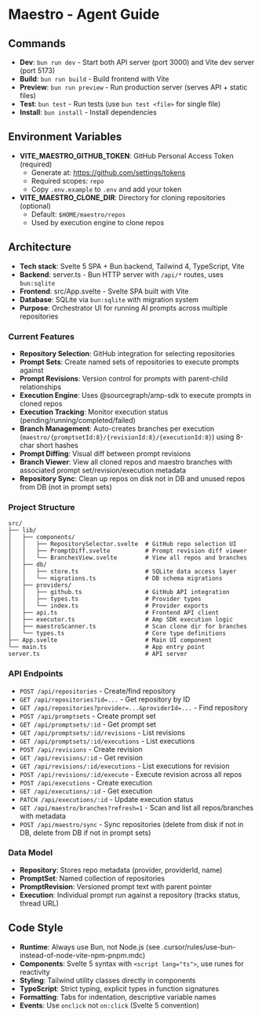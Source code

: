# Maestro - Agent Guide

## Commands

- **Dev**: `bun run dev` - Start both API server (port 3000) and Vite dev server (port 5173)
- **Build**: `bun run build` - Build frontend with Vite
- **Preview**: `bun run preview` - Run production server (serves API + static files)
- **Test**: `bun test` - Run tests (use `bun test <file>` for single file)
- **Install**: `bun install` - Install dependencies

## Environment Variables

- **VITE_MAESTRO_GITHUB_TOKEN**: GitHub Personal Access Token (required)
  - Generate at: https://github.com/settings/tokens
  - Required scopes: `repo`
  - Copy `.env.example` to `.env` and add your token
- **VITE_MAESTRO_CLONE_DIR**: Directory for cloning repositories (optional)
  - Default: `$HOME/maestro/repos`
  - Used by execution engine to clone repos

## Architecture

- **Tech stack**: Svelte 5 SPA + Bun backend, Tailwind 4, TypeScript, Vite
- **Backend**: server.ts - Bun HTTP server with `/api/*` routes, uses `bun:sqlite`
- **Frontend**: src/App.svelte - Svelte SPA built with Vite
- **Database**: SQLite via `bun:sqlite` with migration system
- **Purpose**: Orchestrator UI for running AI prompts across multiple repositories

### Current Features

- **Repository Selection**: GitHub integration for selecting repositories
- **Prompt Sets**: Create named sets of repositories to execute prompts against
- **Prompt Revisions**: Version control for prompts with parent-child relationships
- **Execution Engine**: Uses @sourcegraph/amp-sdk to execute prompts in cloned repos
- **Execution Tracking**: Monitor execution status (pending/running/completed/failed)
- **Branch Management**: Auto-creates branches per execution (`maestro/{promptsetId:8}/{revisionId:8}/{executionId:8}`) using 8-char short hashes
- **Prompt Diffing**: Visual diff between prompt revisions
- **Branch Viewer**: View all cloned repos and maestro branches with associated prompt set/revision/execution metadata
- **Repository Sync**: Clean up repos on disk not in DB and unused repos from DB (not in prompt sets)

### Project Structure

```
src/
├── lib/
│   ├── components/
│   │   ├── RepositorySelector.svelte  # GitHub repo selection UI
│   │   ├── PromptDiff.svelte          # Prompt revision diff viewer
│   │   └── BranchesView.svelte        # View all repos and branches
│   ├── db/
│   │   ├── store.ts                   # SQLite data access layer
│   │   └── migrations.ts              # DB schema migrations
│   ├── providers/
│   │   ├── github.ts                  # GitHub API integration
│   │   ├── types.ts                   # Provider types
│   │   └── index.ts                   # Provider exports
│   ├── api.ts                         # Frontend API client
│   ├── executor.ts                    # Amp SDK execution logic
│   ├── maestroScanner.ts              # Scan clone dir for branches
│   └── types.ts                       # Core type definitions
├── App.svelte                         # Main UI component
└── main.ts                            # App entry point
server.ts                              # API server
```

### API Endpoints

- `POST /api/repositories` - Create/find repository
- `GET /api/repositories?id=...` - Get repository by ID
- `GET /api/repositories?provider=...&providerId=...` - Find repository
- `POST /api/promptsets` - Create prompt set
- `GET /api/promptsets/:id` - Get prompt set
- `GET /api/promptsets/:id/revisions` - List revisions
- `GET /api/promptsets/:id/executions` - List executions
- `POST /api/revisions` - Create revision
- `GET /api/revisions/:id` - Get revision
- `GET /api/revisions/:id/executions` - List executions for revision
- `POST /api/revisions/:id/execute` - Execute revision across all repos
- `POST /api/executions` - Create execution
- `GET /api/executions/:id` - Get execution
- `PATCH /api/executions/:id` - Update execution status
- `GET /api/maestro/branches?refresh=1` - Scan and list all repos/branches with metadata
- `POST /api/maestro/sync` - Sync repositories (delete from disk if not in DB, delete from DB if not in prompt sets)

### Data Model

- **Repository**: Stores repo metadata (provider, providerId, name)
- **PromptSet**: Named collection of repositories
- **PromptRevision**: Versioned prompt text with parent pointer
- **Execution**: Individual prompt run against a repository (tracks status, thread URL)

## Code Style

- **Runtime**: Always use Bun, not Node.js (see .cursor/rules/use-bun-instead-of-node-vite-npm-pnpm.mdc)
- **Components**: Svelte 5 syntax with `<script lang="ts">`, use runes for reactivity
- **Styling**: Tailwind utility classes directly in components
- **TypeScript**: Strict typing, explicit types in function signatures
- **Formatting**: Tabs for indentation, descriptive variable names
- **Events**: Use `onclick` not `on:click` (Svelte 5 convention)
